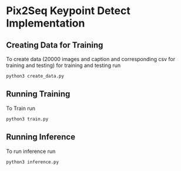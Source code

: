 # Pix2Seq Keypoint Detect Implementation

## Creating Data for Training

To create data (20000 images and caption and corresponding csv for training and testing) for training and testing run 

```python3 create_data.py```

## Running Training

To Train run 

```python3 train.py```


## Running Inference

To run inference run

```python3 inference.py```